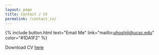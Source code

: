 ```yaml
---
layout: page
title: Contact / CV
permalink: /contact_cv/
---
```


{% include button.html text="Email Me" link="mailto:uhoshiji@ucsc.edu" color="#1DA1F2" %}

Download CV [here]({../assets/Umihiko_Hoshijima_cv.pdf)
